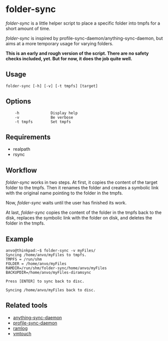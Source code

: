 # folder-sync

*folder-sync* is a little helper script to place a specific folder into tmpfs for a short amount of time.

*folder-sync* is inspired by profile-sync-daemon/anything-sync-daemon, but aims at a more temporary usage for varying folders.

**This is an early and rough version of the script. There are no safety checks included, yet. But for now, it does the job quite well.**

## Usage

	folder-sync [-h] [-v] [-t tmpfs] [target]

## Options
		-h              Display help
		-v              Be verbose
		-t tmpfs        Set tmpfs

## Requirements
 * realpath
 * rsync

## Workflow
*folder-sync* works in two steps. At first, it copies the content of the target folder to the tmpfs. Then it renames the folder and creates a symbolic link with the original name pointing to the folder in the tmpfs.

Now, *folder-sync* waits until the user has finished its work.

At last, *folder-sync* copies the content of the folder in the tmpfs back to the disk, replaces the symbolic link with the folder on disk, and deletes the folder in the tmpfs.

## Example

	anvo@thinkpad:~$ folder-sync -v myFiles/
	Syncing /home/anvo/myFiles to tmpfs.
	TMPFS = /run/shm
	FOLDER = /home/anvo/myFiles
	RAMDIR=/run/shm/folder-sync/home/anvo/myFiles
	BACKUPDIR=/home/anvo/myFiles-diramsync

	Press [ENTER] to sync back to disc.

	Syncing /home/anvo/myFiles back to disc.


## Related tools
 * [anything-sync-daemon](https://github.com/graysky2/anything-sync-daemon)
 * [profile-sync-daemon](https://github.com/graysky2/profile-sync-daemon)
 * [ramlog](http://www.tremende.com/ramlog/)
 * [vmtouch](https://github.com/hoytech/vmtouch)